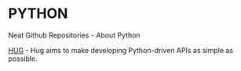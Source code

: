# PYTHON
Neat Github Repositories - About Python

  [HUG](https://github.com/hugapi/hug/blob/develop/README.md) - Hug aims to make developing Python-driven APIs as simple as possible.
